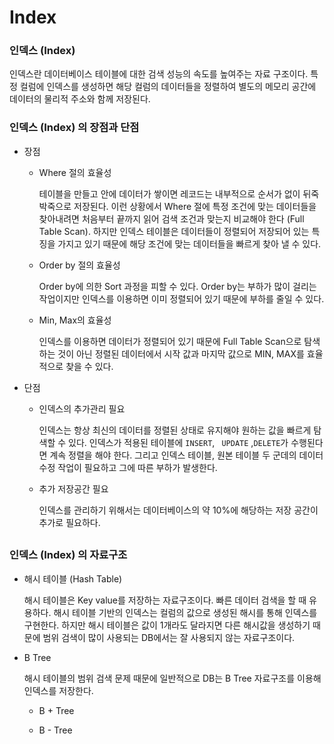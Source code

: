 # Index

### 인덱스 (Index)

인덱스란 데이터베이스 테이블에 대한 검색 성능의 속도를 높여주는 자료 구조이다. 특정 컬럼에 인덱스를 생성하면 해당 컬럼의 데이터들을 정렬하여 별도의 메모리 공간에 데이터의 물리적 주소와 함께 저장된다.

### 인덱스 (Index) 의 장점과 단점

- 장점

  - Where 절의 효율성

    테이블을 만들고 안에 데이터가 쌓이면 레코드는 내부적으로 순서가 없이 뒤죽박죽으로 저장된다. 이런 상황에서 Where 절에 특정 조건에 맞는 데이터들을 찾아내려면 처음부터 끝까지 읽어 검색 조건과 맞는지 비교해야 한다 (Full Table Scan). 하지만 인덱스 테이블은 데이터들이 정렬되어 저장되어 있는 특징을 가지고 있기 때문에 해당 조건에 맞는 데이터들을 빠르게 찾아 낼 수 있다.

  - Order by 절의 효율성

    Order by에 의한 Sort 과정을 피할 수 있다. Order by는 부하가 많이 걸리는 작업이지만 인덱스를 이용하면 이미 정렬되어 있기 때문에 부하를 줄일 수 있다.

  - Min, Max의 효율성

    인덱스를 이용하면 데이터가 정렬되어 있기 때문에 Full Table Scan으로 탐색하는 것이 아닌 정렬된 데이터에서 시작 값과 마지막 값으로 MIN, MAX를 효율적으로 찾을 수 있다.

- 단점

  - 인덱스의 추가관리 필요

    인덱스는 항상 최신의 데이터를 정렬된 상태로 유지해야 원하는 값을 빠르게 탐색할 수 있다. 인덱스가 적용된 테이블에 `INSERT`, ` UPDATE` ,`DELETE`가 수행된다면 계속 정렬을 해야 한다. 그리고 인덱스 테이블, 원본 테이블 두 군데의 데이터 수정 작업이 필요하고 그에 따른 부하가 발생한다.

  - 추가 저장공간 필요

    인덱스를 관리하기 위해서는 데이터베이스의 약 10%에 해당하는 저장 공간이 추가로 필요하다.

##

### 인덱스 (Index) 의 자료구조

- 해시 테이블 (Hash Table)

  해시 테이블은 Key value를 저장하는 자료구조이다. 빠른 데이터 검색을 할 때 유용하다. 해시 테이블 기반의 인덱스는 컬럼의 값으로 생성된 해시를 통해 인덱스를 구현한다. 하지만 해시 테이블은 값이 1개라도 달라지면 다른 해시값을 생성하기 때문에 범위 검색이 많이 사용되는 DB에서는 잘 사용되지 않는 자료구조이다.

- B Tree

  해시 테이블의 범위 검색 문제 때문에 일반적으로 DB는 B Tree 자료구조를 이용해 인덱스를 저장한다.

  - B + Tree

  - B - Tree

